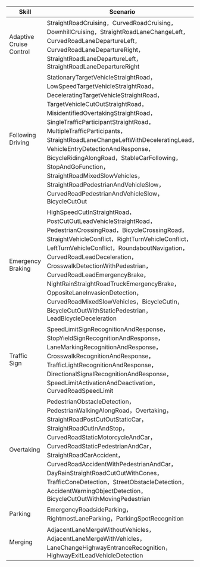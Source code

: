 | Skill                   | Scenario                                                     |
| ----------------------- | ------------------------------------------------------------ |
| Adaptive Cruise Control | StraightRoadCruising，CurvedRoadCruising，DownhillCruising，StraightRoadLaneChangeLeft，CurvedRoadLaneDepartureLeft，CurvedRoadLaneDepartureRight，StraightRoadLaneDepartureLeft，StraightRoadLaneDepartureRight |
| Following Driving       | StationaryTargetVehicleStraightRoad，LowSpeedTargetVehicleStraightRoad，DeceleratingTargetVehicleStraightRoad，TargetVehicleCutOutStraightRoad，MisidentifiedOvertakingStraightRoad，SingleTrafficParticipantStraightRoad，MultipleTrafficParticipants，StraightRoadLaneChangeLeftWithDeceleratingLead，VehicleEntryDetectionAndResponse，BicycleRidingAlongRoad，StableCarFollowing，StopAndGoFunction，StraightRoadMixedSlowVehicles，StraightRoadPedestrianAndVehicleSlow，CurvedRoadPedestrianAndVehicleSlow， BicycleCutOut |
| Emergency Braking       | HighSpeedCutInStraightRoad，PostCutOutLeadVehicleStraightRoad，PedestrianCrossingRoad，BicycleCrossingRoad，StraightVehicleConflict，RightTurnVehicleConflict，LeftTurnVehicleConflict，RoundaboutNavigation，CurvedRoadLeadDeceleration，CrosswalkDetectionWithPedestrian，CurvedRoadLeadEmergencyBrake，NightRainStraightRoadTruckEmergencyBrake，OppositeLaneInvasionDetection，CurvedRoadMixedSlowVehicles，BicycleCutIn，BicycleCutOutWithStaticPedestrian，LeadBicycleDeceleration |
| Traffic Sign            | SpeedLimitSignRecognitionAndResponse，StopYieldSignRecognitionAndResponse，LaneMarkingRecognitionAndResponse，CrosswalkRecognitionAndResponse，TrafficLightRecognitionAndResponse，DirectionalSignalRecognitionAndResponse，SpeedLimitActivationAndDeactivation，CurvedRoadSpeedLimit |
| Overtaking              | PedestrianObstacleDetection，PedestrianWalkingAlongRoad，Overtaking，StraightRoadPostCutOutStaticCar，StraightRoadCutInAndStop，CurvedRoadStaticMotorcycleAndCar，CurvedRoadStaticPedestrianAndCar，StraightRoadCarAccident，CurvedRoadAccidentWithPedestrianAndCar，DayRainStraightRoadCutOutWithCones，TrafficConeDetection，StreetObstacleDetection，AccidentWarningObjectDetection，BicycleCutOutWithMovingPedestrian |
| Parking                 | EmergencyRoadsideParking，RightmostLaneParking，ParkingSpotRecognition |
| Merging                 | AdjacentLaneMergeWithoutVehicles，AdjacentLaneMergeWithVehicles，LaneChangeHighwayEntranceRecognition，HighwayExitLeadVehicleDetection |


